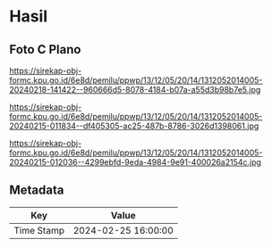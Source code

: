 # Hasil

## Foto C Plano

https://sirekap-obj-formc.kpu.go.id/6e8d/pemilu/ppwp/13/12/05/20/14/1312052014005-20240218-141422--960666d5-8078-4184-b07a-a55d3b98b7e5.jpg

https://sirekap-obj-formc.kpu.go.id/6e8d/pemilu/ppwp/13/12/05/20/14/1312052014005-20240215-011834--df405305-ac25-487b-8786-3026d1398061.jpg

https://sirekap-obj-formc.kpu.go.id/6e8d/pemilu/ppwp/13/12/05/20/14/1312052014005-20240215-012036--4299ebfd-9eda-4984-9e91-400026a2154c.jpg


## Metadata

| Key        | Value               |
| ---------- | ------------------- |
| Time Stamp | 2024-02-25 16:00:00 |



